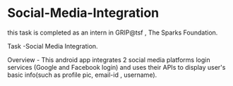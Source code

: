 # Social-Media-Integration

this task is completed as an intern in GRIP@tsf , The Sparks Foundation.

Task -Social Media Integration.

Overview - This android app integrates 2 social media platforms login services (Google and Facebook login) and uses their APIs to display user's basic info(such as profile pic, email-id , username).
